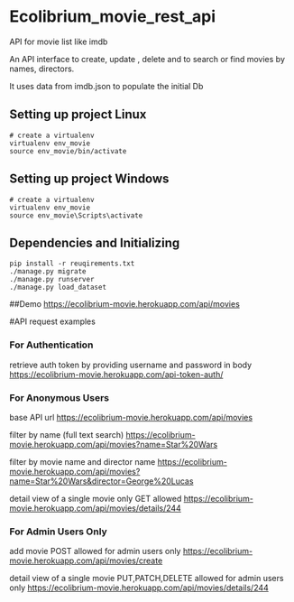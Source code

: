 # Ecolibrium_movie_rest_api
API for movie list like imdb

An API interface to create, update , delete and to search or find movies by names, directors.

It uses data from imdb.json to populate the initial Db

## Setting up project Linux
```
# create a virtualenv 
virtualenv env_movie
source env_movie/bin/activate
```
## Setting up project Windows
```
# create a virtualenv 
virtualenv env_movie
source env_movie\Scripts\activate
```
## Dependencies and Initializing
```
pip install -r reuqirements.txt
./manage.py migrate
./manage.py runserver
./manage.py load_dataset
```

##Demo
https://ecolibrium-movie.herokuapp.com/api/movies

#API request examples

### For Authentication
retrieve auth token by providing username and password in body
https://ecolibrium-movie.herokuapp.com/api-token-auth/

### For Anonymous Users
base API url
https://ecolibrium-movie.herokuapp.com/api/movies

filter by name (full text search)
https://ecolibrium-movie.herokuapp.com/api/movies?name=Star%20Wars

filter by movie name and director name
https://ecolibrium-movie.herokuapp.com/api/movies?name=Star%20Wars&director=George%20Lucas

detail view of a single movie only GET allowed
https://ecolibrium-movie.herokuapp.com/api/movies/details/244

### For Admin Users Only
add movie POST allowed for admin users only
https://ecolibrium-movie.herokuapp.com/api/movies/create

detail view of a single movie PUT,PATCH,DELETE allowed for admin users only
https://ecolibrium-movie.herokuapp.com/api/movies/details/244
